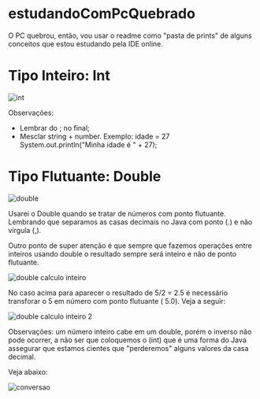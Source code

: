 # estudandoComPcQuebrado

O PC quebrou, então, vou usar o readme como "pasta de prints" de alguns conceitos que estou estudando pela IDE online. 


# Tipo Inteiro: Int 

![int](https://user-images.githubusercontent.com/69389369/117715207-5ac1ac80-b1ae-11eb-819c-d6a51ed55a97.PNG)

Observações:
- Lembrar do ; no final;
- Mesclar string + number. Exemplo:
 idade = 27
 System.out.println("Minha idade é " + 27);
 
 
 
 # Tipo Flutuante: Double
 
 ![double](https://user-images.githubusercontent.com/69389369/117715838-31ede700-b1af-11eb-9dc5-7c4962a99b13.PNG)

Usarei o Double quando se tratar de números com ponto flutuante. Lembrando que separamos as casas decimais no Java com ponto (.) e não vírgula (,). 

Outro ponto de super atenção é que sempre que fazemos operações entre inteiros usando double o resultado sempre será inteiro e não de ponto flutuante. 

![double calculo inteiro](https://user-images.githubusercontent.com/69389369/117715996-68c3fd00-b1af-11eb-8627-040fbf0dbfa8.PNG)

No caso acima para aparecer o resultado de 5/2 = 2.5 é necessário transforar o 5 em número com ponto flutuante ( 5.0). Veja a seguir:


![double calculo inteiro 2](https://user-images.githubusercontent.com/69389369/117716132-9741d800-b1af-11eb-9592-79b592e000a6.PNG)

Observações: um número inteiro cabe em um double, porém o inverso não pode ocorrer, a não ser que coloquemos o (int) que é uma forma do Java assegurar que estamos cientes que "perderemos" alguns valores da casa decimal. 

Veja abaixo:

![conversao](https://user-images.githubusercontent.com/69389369/117716838-7332c680-b1b0-11eb-9966-87ce205d5bd2.PNG)

